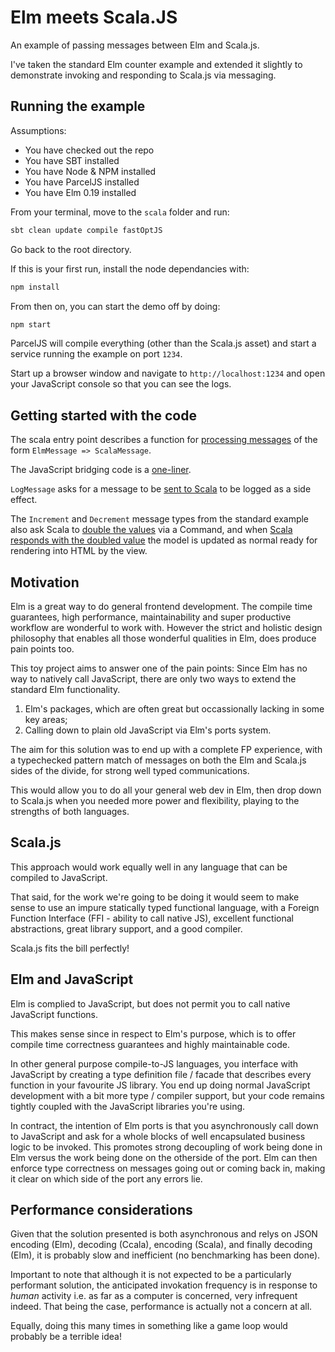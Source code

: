 # Elm meets Scala.JS

An example of passing messages between Elm and Scala.js.

I've taken the standard Elm counter example and extended it slightly to demonstrate invoking and responding to Scala.js via messaging.

## Running the example

Assumptions:

- You have checked out the repo
- You have SBT installed
- You have Node & NPM installed
- You have ParcelJS installed
- You have Elm 0.19 installed

From your terminal, move to the `scala` folder and run:

```bash
sbt clean update compile fastOptJS
```

Go back to the root directory.

If this is your first run, install the node dependancies with:

```bash
npm install
```

From then on, you can start the demo off by doing:

```bash
npm start
```

ParcelJS will compile everything (other than the Scala.js asset) and start a service running the example on port `1234`.

Start up a browser window and navigate to `http://localhost:1234` and open your JavaScript console so that you can see the logs.

## Getting started with the code

The scala entry point describes a function for [processing messages](https://github.com/davesmith00000/elm-meets-scalajs/blob/master/scala/src/main/scala/ElmMailbox.scala) of the form `ElmMessage => ScalaMessage`.

The JavaScript bridging code is a [one-liner](https://github.com/davesmith00000/elm-meets-scalajs/blob/master/index.js#L9).

`LogMessage` asks for a message to be [sent to Scala](https://github.com/davesmith00000/elm-meets-scalajs/blob/master/src/Main.elm#L53) to be logged as a side effect.

The `Increment` and `Decrement` message types from the standard example also ask Scala to [double the values](https://github.com/davesmith00000/elm-meets-scalajs/blob/master/src/Main.elm#L44) via a Command, and when [Scala responds with the doubled value](https://github.com/davesmith00000/elm-meets-scalajs/blob/master/src/Main.elm#L56) the model is updated as normal ready for rendering into HTML by the view.

## Motivation

Elm is a great way to do general frontend development. The compile time guarantees, high performance, maintainability and super productive workflow are wonderful to work with. However the strict and holistic design philosophy that enables all those wonderful qualities in Elm, does produce pain points too.

This toy project aims to answer one of the pain points:
Since Elm has no way to natively call JavaScript, there are only two ways to extend the standard Elm functionality.

1. Elm's packages, which are often great but occassionally lacking in some key areas;
2. Calling down to plain old JavaScript via Elm's ports system.

The aim for this solution was to end up with a complete FP experience, with a typechecked pattern match of messages on both the Elm and Scala.js sides of the divide, for strong well typed communications.

This would allow you to do all your general web dev in Elm, then drop down to Scala.js when you needed more power and flexibility, playing to the strengths of both languages.

## Scala.js

This approach would work equally well in any language that can be compiled to JavaScript.

That said, for the work we're going to be doing it would seem to make sense to use an impure statically typed functional language, with a Foreign Function Interface (FFI - ability to call native JS), excellent functional abstractions, great library support, and a good compiler.

Scala.js fits the bill perfectly!

## Elm and JavaScript

Elm is complied to JavaScript, but does not permit you to call native JavaScript functions.

This makes sense since in respect to Elm's purpose, which is to offer compile time correctness guarantees and highly maintainable code.

In other general purpose compile-to-JS languages, you interface with JavaScript by creating a type definition file / facade that describes every function in your favourite JS library. You end up doing normal JavaScript development with a bit more type / compiler support, but your code remains tightly coupled with the JavaScript libraries you're using.

In contract, the intention of Elm ports is that you asynchronously call down to JavaScript and ask for a whole blocks of well encapsulated business logic to be invoked. This promotes strong decoupling of work being done in Elm versus the work being done on the otherside of the port. Elm can then enforce type correctness on messages going out or coming back in, making it clear on which side of the port any errors lie.

## Performance considerations

Given that the solution presented is both asynchronous and relys on JSON encoding (Elm), decoding (Ccala), encoding (Scala), and finally decoding (Elm), it is probably slow and inefficient (no benchmarking has been done).

Important to note that although it is not expected to be a particularly performant solution, the anticipated invokation frequency is in response to *human* activity i.e. as far as a computer is concerned, very infrequent indeed. That being the case, performance is actually not a concern at all.

Equally, doing this many times in something like a game loop would probably be a terrible idea!
